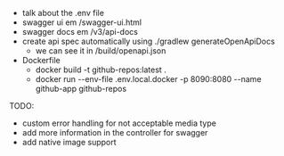 - talk about the .env file
- swagger ui em /swagger-ui.html
- swagger docs em /v3/api-docs
- create api spec automatically using ./gradlew generateOpenApiDocs
    - we can see it in /build/openapi.json
- Dockerfile
    - docker build -t github-repos:latest .
    - docker run --env-file .env.local.docker -p 8090:8080 --name github-app github-repos

TODO:

- custom error handling for not acceptable media type
- add more information in the controller for swagger
- add native image support